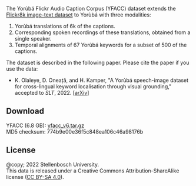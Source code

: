 The Yorùbá Flickr Audio Caption Corpus (YFACC) dataset extends the [Flickr8k image-text dataset](https://forms.illinois.edu/sec/1713398) to Yorùbá with three modalities:

1. Yorùbá translations of 6k of the captions.
2. Corresponding spoken recordings of these translations, obtained from a single speaker.
3. Temporal alignments of 67 Yorùbá keywords for a subset of 500 of the captions.

The dataset is described in the following paper. Please cite the paper if you use the data:

- K. Olaleye, D. Oneață, and H. Kamper, "A Yorùbá speech-image dataset for cross-lingual keyword localisation through visual grounding," accepted to *SLT*, 2022. [[arXiv](missing_link)]


## Download

<!-- YFACC (6.8 GB): [yfacc_v6.tar.gz](https://stellenbosch-my.sharepoint.com/:u:/g/personal/kamperh_sun_ac_za/EVIipO4ZXvNLucAXx0evXpcBXaAE6S0gAXfWIBvUOv1XrA)   -->
YFACC (6.8 GB): [yfacc_v6.tar.gz](https://www.dropbox.com/s/3u86f9on8flz9ny/yfacc_v6.tar.gz?dl=0)  
MD5 checksum: 774b9e00e36f5c848ea106c46a98176b


## License

<!-- Kayode Olaleye, Dan Oneață̆, Herman Kamper, 2022.  -->
@copy; 2022 Stellenbosch University.  
This data is released under a Creative Commons Attribution-ShareAlike
license ([CC BY-SA 4.0](http://creativecommons.org/licenses/by-sa/4.0/)).
